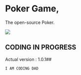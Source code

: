 # Poker Game,
The open-source Poker.

![](https://img.shields.io/github/license/ZukiLTU/Poker_OpenSource)

## CODING IN PROGRESS 

Actual version : 1.0.1##

```I AM CODING DAD```
